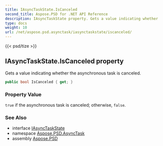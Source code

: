 ```yaml
---
title: IAsyncTaskState.IsCanceled
second_title: Aspose.PSD for .NET API Reference
description: IAsyncTaskState property. Gets a value indicating whether the asynchronous task is canceled
type: docs
weight: 10
url: /net/aspose.psd.asynctask/iasynctaskstate/iscanceled/
---
```

{{< psd/tize >}}
## IAsyncTaskState.IsCanceled property

Gets a value indicating whether the asynchronous task is canceled.

```csharp
public bool IsCanceled { get; }
```

### Property Value

`true` if the asynchronous task is canceled; otherwise, `false`.

### See Also

* interface [IAsyncTaskState](../)
* namespace [Aspose.PSD.AsyncTask](../../iasynctaskstate/)
* assembly [Aspose.PSD](../../../)



